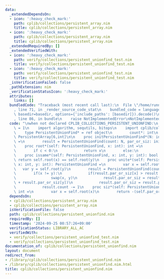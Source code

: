 ```yaml
---
data:
  _extendedDependsOn:
  - icon: ':heavy_check_mark:'
    path: cplib/collections/persistent_array.nim
    title: cplib/collections/persistent_array.nim
  - icon: ':heavy_check_mark:'
    path: cplib/collections/persistent_array.nim
    title: cplib/collections/persistent_array.nim
  _extendedRequiredBy: []
  _extendedVerifiedWith:
  - icon: ':heavy_check_mark:'
    path: verify/collections/persistent_unionfind_test.nim
    title: verify/collections/persistent_unionfind_test.nim
  - icon: ':heavy_check_mark:'
    path: verify/collections/persistent_unionfind_test.nim
    title: verify/collections/persistent_unionfind_test.nim
  _isVerificationFailed: false
  _pathExtension: nim
  _verificationStatusIcon: ':heavy_check_mark:'
  attributes:
    links: []
  bundledCode: "Traceback (most recent call last):\n  File \"/home/runner/.local/lib/python3.10/site-packages/onlinejudge_verify/documentation/build.py\"\
    , line 71, in _render_source_code_stat\n    bundled_code = language.bundle(stat.path,\
    \ basedir=basedir, options={'include_paths': [basedir]}).decode()\n  File \"/home/runner/.local/lib/python3.10/site-packages/onlinejudge_verify/languages/nim.py\"\
    , line 86, in bundle\n    raise NotImplementedError\nNotImplementedError\n"
  code: "\nwhen not declared CPLIB_COLLECTIONS_PERSISTENT_UNIONFIND:\n    const CPLIB_COLLECTIONS_PERSISTENT_UNIONFIND*\
    \ = 1\n    import algorithm, sequtils, bitops\n    import cplib/collections/persistent_array\n\
    \    type PersistentUnionFind* = ref object\n        count*: int\n        par_or_siz:\
    \ PersistentArray[6,int]\n\n    proc initPersistentUnionFind*(N: int): PersistentUnionFind\
    \ =\n        result = PersistentUnionFind(count: N, par_or_siz: initPersistentArray(newseqwith(N,-1),6))\n\
    \    proc root*(self: PersistentUnionFind, x: int): int =\n        var c = self.par_or_siz[x]\n\
    \        if c < 0:\n            return x\n        else:\n            return self.root(c)\n\
    \    proc issame*(self: PersistentUnionFind, x: int, y: int): bool =\n       \
    \ return self.root(x) == self.root(y)\n    proc unite*(self: PersistentUnionFind,\
    \ x: int, y: int): PersistentUnionFind =\n        var x = self.root(x)\n     \
    \   var y = self.root(y)\n        result = PersistentUnionFind(count:self.count,par_or_siz:self.par_or_siz)\n\
    \        if(x != y):\n            if(result.par_or_siz[x] > result.par_or_siz[y]):\n\
    \                swap(x, y)\n            result.par_or_siz = result.par_or_siz.change_value(x,result.par_or_siz[x]\
    \ + result.par_or_siz[y])\n            result.par_or_siz = result.par_or_siz.change_value(y,x)\n\
    \            result.count -= 1\n    proc siz*(self: PersistentUnionFind, x: int):\
    \ int =\n        var x = self.root(x)\n        return -(self.par_or_siz[x])"
  dependsOn:
  - cplib/collections/persistent_array.nim
  - cplib/collections/persistent_array.nim
  isVerificationFile: false
  path: cplib/collections/persistent_unionfind.nim
  requiredBy: []
  timestamp: '2024-09-25 00:57:26+09:00'
  verificationStatus: LIBRARY_ALL_AC
  verifiedWith:
  - verify/collections/persistent_unionfind_test.nim
  - verify/collections/persistent_unionfind_test.nim
documentation_of: cplib/collections/persistent_unionfind.nim
layout: document
redirect_from:
- /library/cplib/collections/persistent_unionfind.nim
- /library/cplib/collections/persistent_unionfind.nim.html
title: cplib/collections/persistent_unionfind.nim
---
```

